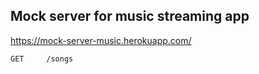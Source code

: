 ## Mock server for music streaming app

https://mock-server-music.herokuapp.com/

```bash
GET     /songs
```
